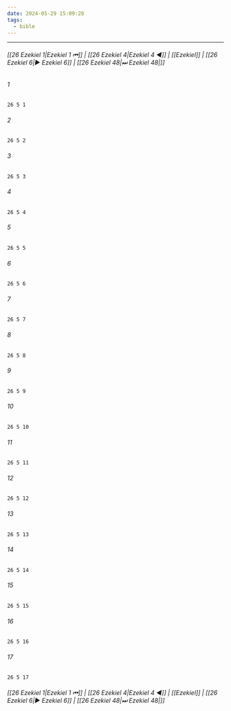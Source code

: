 ```yaml
---
date: 2024-05-29 15:09:28
tags:
  - bible
---
```

___

###### [[26 Ezekiel 1|Ezekiel 1 ⏮]] | [[26 Ezekiel 4|Ezekiel 4 ◀]] | [[Ezekiel]] | [[26 Ezekiel 6|▶ Ezekiel 6]] | [[26 Ezekiel 48|⏭ Ezekiel 48|]]

###### 1
``` verse
26 5 1 
```
###### 2
``` verse
26 5 2 
```
###### 3
``` verse
26 5 3 
```
###### 4
``` verse
26 5 4 
```
###### 5
``` verse
26 5 5 
```
###### 6
``` verse
26 5 6 
```
###### 7
``` verse
26 5 7 
```
###### 8
``` verse
26 5 8 
```
###### 9
``` verse
26 5 9 
```
###### 10
``` verse
26 5 10 
```
###### 11
``` verse
26 5 11 
```
###### 12
``` verse
26 5 12 
```
###### 13
``` verse
26 5 13 
```
###### 14
``` verse
26 5 14 
```
###### 15
``` verse
26 5 15 
```
###### 16
``` verse
26 5 16 
```
###### 17
``` verse
26 5 17 
```

###### [[26 Ezekiel 1|Ezekiel 1 ⏮]] | [[26 Ezekiel 4|Ezekiel 4 ◀]] | [[Ezekiel]] | [[26 Ezekiel 6|▶ Ezekiel 6]] | [[26 Ezekiel 48|⏭ Ezekiel 48|]]

